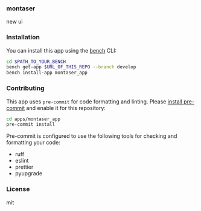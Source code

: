 ### montaser

new ui

### Installation

You can install this app using the [bench](https://github.com/frappe/bench) CLI:

```bash
cd $PATH_TO_YOUR_BENCH
bench get-app $URL_OF_THIS_REPO --branch develop
bench install-app montaser_app
```

### Contributing

This app uses `pre-commit` for code formatting and linting. Please [install pre-commit](https://pre-commit.com/#installation) and enable it for this repository:

```bash
cd apps/montaser_app
pre-commit install
```

Pre-commit is configured to use the following tools for checking and formatting your code:

- ruff
- eslint
- prettier
- pyupgrade

### License

mit
